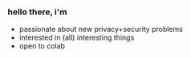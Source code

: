 ### hello there, i'm

- passionate about new privacy+security problems
- interested in (all) interesting things
- open to colab
  

  
